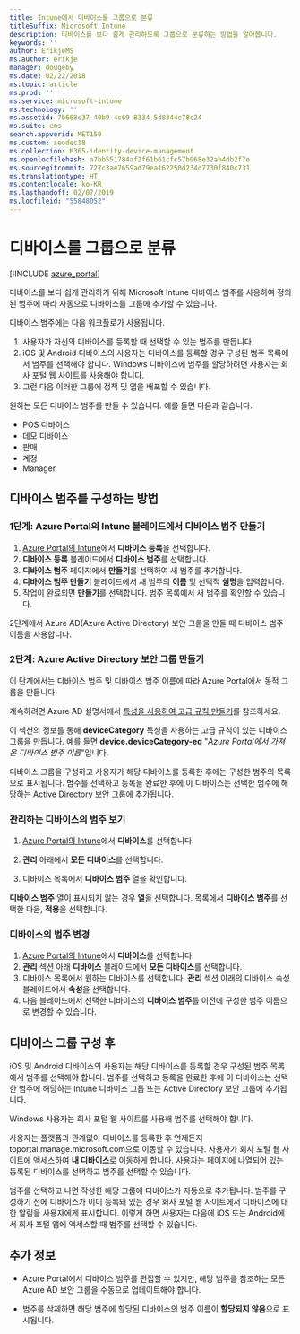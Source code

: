 ```yaml
---
title: Intune에서 디바이스를 그룹으로 분류
titleSuffix: Microsoft Intune
description: 디바이스를 보다 쉽게 관리하도록 그룹으로 분류하는 방법을 알아봅니다.
keywords: ''
author: ErikjeMS
ms.author: erikje
manager: dougeby
ms.date: 02/22/2018
ms.topic: article
ms.prod: ''
ms.service: microsoft-intune
ms.technology: ''
ms.assetid: 7b668c37-40b9-4c69-8334-5d8344e78c24
ms.suite: ems
search.appverid: MET150
ms.custom: seodec18
ms.collection: M365-identity-device-management
ms.openlocfilehash: a7bb551784af2f61b61cfc57b968e32ab4db2f7e
ms.sourcegitcommit: 727c3ae7659ad79ea162250d234d7730f840c731
ms.translationtype: HT
ms.contentlocale: ko-KR
ms.lasthandoff: 02/07/2019
ms.locfileid: "55848052"
---
```

# <a name="categorize-devices-into-groups"></a>디바이스를 그룹으로 분류

[!INCLUDE [azure_portal](./includes/azure_portal.md)]

디바이스를 보다 쉽게 관리하기 위해 Microsoft Intune 디바이스 범주를 사용하여 정의된 범주에 따라 자동으로 디바이스를 그룹에 추가할 수 있습니다.

디바이스 범주에는 다음 워크플로가 사용됩니다.
1. 사용자가 자신의 디바이스를 등록할 때 선택할 수 있는 범주를 만듭니다.
2. iOS 및 Android 디바이스의 사용자는 디바이스를 등록할 경우 구성된 범주 목록에서 범주를 선택해야 합니다. Windows 디바이스에 범주를 할당하려면 사용자는 회사 포털 웹 사이트를 사용해야 합니다.
3. 그런 다음 이러한 그룹에 정책 및 앱을 배포할 수 있습니다.

원하는 모든 디바이스 범주를 만들 수 있습니다. 예를 들면 다음과 같습니다.
- POS 디바이스
- 데모 디바이스
- 판매
- 계정
- Manager

## <a name="how-to-configure-device-categories"></a>디바이스 범주를 구성하는 방법

### <a name="step-1-create-device-categories-on-the-intune-blade-of-the-azure-portal"></a>1단계: Azure Portal의 Intune 블레이드에서 디바이스 범주 만들기
1. [Azure Portal의 Intune](https://aka.ms/intuneportal)에서 **디바이스 등록**을 선택합니다.
2. **디바이스 등록** 블레이드에서 **디바이스 범주**를 선택합니다.
3. **디바이스 범주** 페이지에서 **만들기**를 선택하여 새 범주를 추가합니다.
4. **디바이스 범주 만들기** 블레이드에서 새 범주의 **이름** 및 선택적 **설명**을 입력합니다.
5. 작업이 완료되면 **만들기**를 선택합니다. 범주 목록에서 새 범주를 확인할 수 있습니다.

2단계에서 Azure AD(Azure Active Directory) 보안 그룹을 만들 때 디바이스 범주 이름을 사용합니다.

### <a name="step-2-create-azure-active-directory-security-groups"></a>2단계: Azure Active Directory 보안 그룹 만들기
이 단계에서는 디바이스 범주 및 디바이스 범주 이름에 따라 Azure Portal에서 동적 그룹을 만듭니다.

계속하려면 Azure AD 설명서에서 [특성을 사용하여 고급 규칙 만들기](https://azure.microsoft.com/documentation/articles/active-directory-accessmanagement-groups-with-advanced-rules/#using-attributes-to-create-rules-for-device-objects)를 참조하세요.

이 섹션의 정보를 통해 **deviceCategory** 특성을 사용하는 고급 규칙이 있는 디바이스 그룹을 만듭니다. 예를 들면 **device.deviceCategory-eq** "*Azure Portal에서 가져온 디바이스 범주 이름*"입니다.

디바이스 그룹을 구성하고 사용자가 해당 디바이스를 등록한 후에는 구성한 범주의 목록으로 표시됩니다. 범주를 선택하고 등록을 완료한 후에 이 디바이스는 선택한 범주에 해당하는 Active Directory 보안 그룹에 추가됩니다.

### <a name="view-the-categories-of-devices-that-you-manage"></a>관리하는 디바이스의 범주 보기

1.  [Azure Portal의 Intune](https://aka.ms/intuneportal)에서 **디바이스**를 선택합니다.

2.  **관리** 아래에서 **모든 디바이스**를 선택합니다.

3.  디바이스 목록에서 **디바이스 범주** 열을 확인합니다.

**디바이스 범주** 열이 표시되지 않는 경우 **열**을 선택합니다. 목록에서 **디바이스 범주**를 선택한 다음, **적용**을 선택합니다.

### <a name="change-the-category-of-a-device"></a>디바이스의 범주 변경

1. [Azure Portal의 Intune](https://aka.ms/intuneportal)에서 **디바이스**를 선택합니다.
2. **관리** 섹션 아래 **디바이스** 블레이드에서 **모든 디바이스**를 선택합니다.
3. 디바이스 목록에서 원하는 디바이스를 선택합니다. **관리** 섹션 아래의 디바이스 속성 블레이드에서 **속성**을 선택합니다.
4. 다음 블레이드에서 선택한 디바이스의 **디바이스 범주**를 이전에 구성한 범주 이름으로 변경할 수 있습니다.

## <a name="after-you-configure-device-groups"></a>디바이스 그룹 구성 후

iOS 및 Android 디바이스의 사용자는 해당 디바이스를 등록할 경우 구성된 범주 목록에서 범주를 선택해야 합니다. 범주를 선택하고 등록을 완료한 후에 이 디바이스는 선택한 범주에 해당하는 Intune 디바이스 그룹 또는 Active Directory 보안 그룹에 추가됩니다.

Windows 사용자는 회사 포털 웹 사이트를 사용해 범주를 선택해야 합니다.

사용자는 플랫폼과 관계없이 디바이스를 등록한 후 언제든지 toportal.manage.microsoft.com으로 이동할 수 있습니다. 사용자가 회사 포털 웹 사이트에 액세스하여 **내 디바이스**로 이동하게 합니다. 사용자는 페이지에 나열되어 있는 등록된 디바이스를 선택하고 범주를 선택할 수 있습니다.

범주를 선택하고 나면 작성한 해당 그룹에 디바이스가 자동으로 추가됩니다. 범주를 구성하기 전에 디바이스가 이미 등록돼 있는 경우 회사 포털 웹 사이트에서 디바이스에 대한 알림을 사용자에게 표시합니다. 이렇게 하면 사용자는 다음에 iOS 또는 Android에서 회사 포털 앱에 액세스할 때 범주를 선택할 수 있습니다.

## <a name="further-information"></a>추가 정보
- Azure Portal에서 디바이스 범주를 편집할 수 있지만, 해당 범주를 참조하는 모든 Azure AD 보안 그룹을 수동으로 업데이트해야 합니다.

- 범주를 삭제하면 해당 범주에 할당된 디바이스의 범주 이름이 **할당되지 않음**으로 표시됩니다.
